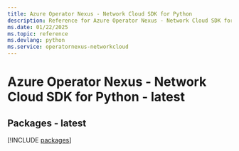 ```yaml
---
title: Azure Operator Nexus - Network Cloud SDK for Python
description: Reference for Azure Operator Nexus - Network Cloud SDK for Python
ms.date: 01/22/2025
ms.topic: reference
ms.devlang: python
ms.service: operatornexus-networkcloud
---
```

# Azure Operator Nexus - Network Cloud SDK for Python - latest
## Packages - latest
[!INCLUDE [packages](operator-nexus---network-cloud-index.md)]